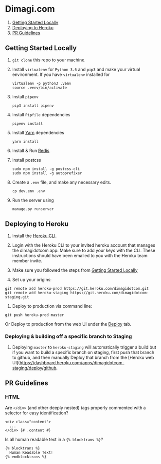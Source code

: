 # Dimagi.com

1. [Getting Started Locally](#getting-started-locally)
2. [Deploying to Heroku](#deploying-to-heroku)
3. [PR Guidelines](#pr-guidelines)

## Getting Started Locally

1. `git clone` this repo to your machine.

1. Install `virtualenv` for `Python 3.6` and `pip3` and make your virtual environment. If you have `virtualenv` installed for
    ```
    virtualenv -p python3 .venv
    source .venv/bin/activate
    ```

1. Install `pipenv`
    ```
    pip3 install pipenv
    ```
 
1. Install `Pipfile` dependencies
    ```
    pipenv install
    ```

1. Install [Yarn](https://yarnpkg.com/en/docs/install) dependencies
    ```
    yarn install
    ```

1. Install & Run [Redis](https://redis.io/).

1. Install postcss
    ```
    sudo npm install -g postcss-cli
    sudo npm install -g autoprefixer
    ```

1. Create a `.env` file, and make any necessary edits.
    ```
    cp dev.env .env
    ```

1. Run the server using
    ```
    manage.py runserver
    ```


## Deploying to Heroku

1. Install the [Heroku CLI](https://devcenter.heroku.com/articles/heroku-cli).

1. Login with the Heroku CLI to your invited heroku account that manages the dimagidotcom app.
Make sure to add your keys with the CLI. These instructions should have been emailed to you with the
Heroku team member invite.

1. Make sure you followed the steps from [Getting Started Locally](#getting-started-locally)

1. Set up your origins:

```
git remote add heroku-prod https://git.heroku.com/dimagidotcom.git
git remote add heroku-staging https://git.heroku.com/dimagidotcom-staging.git
```

1. Deploy to production via command line:

```
git push heroku-prod master
```

Or Deploy to production from the web UI under the [Deploy](https://dashboard.heroku.com/apps/dimagidotcom/deploy/github) tab.


### Deploying & building off a specific branch to Staging

1. Deploying `master` to `heroku-staging` will automatically trigger a build but if you want to build a specific branch on staging,
first push that branch to github, and then manually Deploy that branch from the [Heroku web UI](https://dashboard.heroku.com/apps/dimagidotcom-staging/deploy/github.


## PR Guidelines

### HTML

Are `</div>` (and other deeply nested) tags properly commented with a selector for easy identification?
```
<div class="content">
  ...
</div> {# .content #}
```


Is all human readable text in a `{% blocktrans %}`?
```
{% blocktrans %}
  Human Readable Text!
{% endblocktrans %}
```

